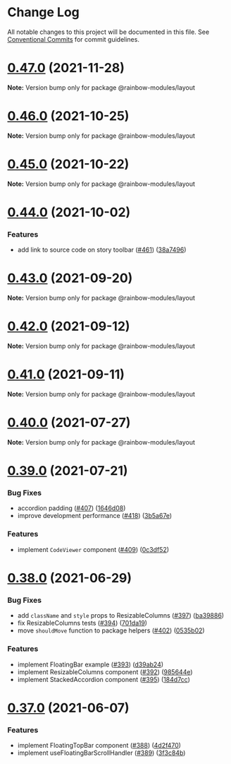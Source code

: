 # Change Log

All notable changes to this project will be documented in this file.
See [Conventional Commits](https://conventionalcommits.org) for commit guidelines.

# [0.47.0](https://github.com/nexxtway/rainbow-modules/compare/v0.46.0...v0.47.0) (2021-11-28)

**Note:** Version bump only for package @rainbow-modules/layout

# [0.46.0](https://github.com/nexxtway/rainbow-modules/compare/v0.45.0...v0.46.0) (2021-10-25)

**Note:** Version bump only for package @rainbow-modules/layout

# [0.45.0](https://github.com/nexxtway/rainbow-modules/compare/v0.44.0...v0.45.0) (2021-10-22)

**Note:** Version bump only for package @rainbow-modules/layout

# [0.44.0](https://github.com/nexxtway/rainbow-modules/compare/v0.43.0...v0.44.0) (2021-10-02)

### Features

-   add link to source code on story toolbar ([#461](https://github.com/nexxtway/rainbow-modules/issues/461)) ([38a7496](https://github.com/nexxtway/rainbow-modules/commit/38a749602867f4406617d6bde00be8cd59caf31e))

# [0.43.0](https://github.com/nexxtway/rainbow-modules/compare/v0.42.0...v0.43.0) (2021-09-20)

**Note:** Version bump only for package @rainbow-modules/layout

# [0.42.0](https://github.com/nexxtway/rainbow-modules/compare/v0.41.0...v0.42.0) (2021-09-12)

**Note:** Version bump only for package @rainbow-modules/layout

# [0.41.0](https://github.com/nexxtway/rainbow-modules/compare/v0.40.1...v0.41.0) (2021-09-11)

**Note:** Version bump only for package @rainbow-modules/layout

# [0.40.0](https://github.com/nexxtway/rainbow-modules/compare/v0.39.4...v0.40.0) (2021-07-27)

**Note:** Version bump only for package @rainbow-modules/layout

# [0.39.0](https://github.com/nexxtway/rainbow-modules/compare/v0.38.0...v0.39.0) (2021-07-21)

### Bug Fixes

-   accordion padding ([#407](https://github.com/nexxtway/rainbow-modules/issues/407)) ([1646d08](https://github.com/nexxtway/rainbow-modules/commit/1646d08e7a46b247880496018ad4d22326562d4d))
-   improve development performance ([#418](https://github.com/nexxtway/rainbow-modules/issues/418)) ([3b5a67e](https://github.com/nexxtway/rainbow-modules/commit/3b5a67ecd9ac483ff6f7540ec2b74dd5eb0e950f))

### Features

-   implement `CodeViewer` component ([#409](https://github.com/nexxtway/rainbow-modules/issues/409)) ([0c3df52](https://github.com/nexxtway/rainbow-modules/commit/0c3df529be559ca3750cb1b5a82e5504924e04fc))

# [0.38.0](https://github.com/nexxtway/rainbow-modules/compare/v0.37.0...v0.38.0) (2021-06-29)

### Bug Fixes

-   add `className` and `style` props to ResizableColumns ([#397](https://github.com/nexxtway/rainbow-modules/issues/397)) ([ba39886](https://github.com/nexxtway/rainbow-modules/commit/ba39886344801a33497b4366379d1aef9c2ec72a))
-   fix ResizableColumns tests ([#394](https://github.com/nexxtway/rainbow-modules/issues/394)) ([701da19](https://github.com/nexxtway/rainbow-modules/commit/701da19ed54231bcbc010d4bf18b697623de0702))
-   move `shouldMove` function to package helpers ([#402](https://github.com/nexxtway/rainbow-modules/issues/402)) ([0535b02](https://github.com/nexxtway/rainbow-modules/commit/0535b02375ac307cb04787ae5b52027c7f1b261d))

### Features

-   implement FloatingBar example ([#393](https://github.com/nexxtway/rainbow-modules/issues/393)) ([d39ab24](https://github.com/nexxtway/rainbow-modules/commit/d39ab2482e76606d89cd3232b6c05c7fbddfe942))
-   implement ResizableColumns component ([#392](https://github.com/nexxtway/rainbow-modules/issues/392)) ([985644e](https://github.com/nexxtway/rainbow-modules/commit/985644e70db24aad78e15b05a2c666f2d600c316))
-   implement StackedAccordion component ([#395](https://github.com/nexxtway/rainbow-modules/issues/395)) ([184d7cc](https://github.com/nexxtway/rainbow-modules/commit/184d7cc17011cd5eb63e78d15217564f25113af1))

# [0.37.0](https://github.com/nexxtway/rainbow-modules/compare/v0.36.0...v0.37.0) (2021-06-07)

### Features

-   implement FloatingTopBar component ([#388](https://github.com/nexxtway/rainbow-modules/issues/388)) ([4d2f470](https://github.com/nexxtway/rainbow-modules/commit/4d2f47054105368103b12cbceb4f96962fb969ff))
-   implement useFloatingBarScrollHandler ([#389](https://github.com/nexxtway/rainbow-modules/issues/389)) ([3f3c84b](https://github.com/nexxtway/rainbow-modules/commit/3f3c84b978ff41f3c18a78eea421832afc47ecf1))
